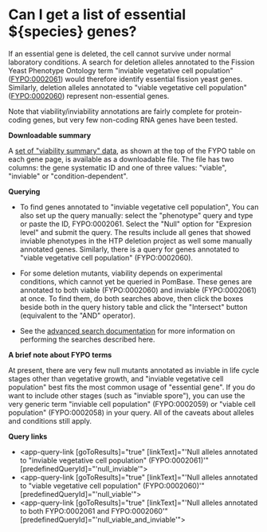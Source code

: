 # Can I get a list of essential ${species} genes?
<!-- pombase_categories: Finding data,Genome statistics and lists,Using ontologies -->

If an essential gene is deleted, the cell cannot survive under normal
laboratory conditions. A search for deletion alleles annotated to the
Fission Yeast Phenotype Ontology term "inviable vegetative cell
population" ([FYPO:0002061](/term/FYPO:0002061)) would therefore identify essential fission
yeast genes. Similarly, deletion alleles annotated to "viable vegetative
cell population" ([FYPO:0002060](/term/FYPO:0002177)) represent non-essential genes.

Note that viability/inviability annotations are fairly complete for
protein-coding genes, but very few non-coding RNA genes have been
tested.

**Downloadable summary**

A [set of "viability summary" data](https://www.pombase.org/data/annotations/Phenotype_annotations/FYPOviability.tsv),
as shown at the top of the FYPO table on each gene page, is available as
a downloadable file. The file has two columns: the gene systematic ID
and one of three values: "viable", "inviable" or "condition-dependent".

**Querying**

-   To find genes annotated to "inviable vegetative cell population",
    You can also set up the query manually: select the "phenotype"
    query and type or paste the ID, FYPO:0002061.  Select the "Null"
    option for "Expresion level" and submit the query. The results
    include all genes that showed inviable phenotypes in the HTP
    deletion project as well some manually annotated genes. Similarly,
    there is a query for genes annotated to "viable vegetative cell
    population" (FYPO:0002060).

-   For some deletion mutants, viability depends on experimental
    conditions, which cannot yet be queried in PomBase. These genes
    are annotated to both viable (FYPO:0002060) and inviable
    (FYPO:0002061) at once. To find them, do both searches above, then
    click the boxes beside both in the query history table and click
    the "Intersect" button (equivalent to the "AND" operator).

-   See the [advanced search documentation](/documentation/advanced-search) for more
    information on performing the searches described here.

**A brief note about FYPO terms**

At present, there are very few null mutants annotated as inviable in
life cycle stages other than vegetative growth, and "inviable vegetative
cell population" best fits the most common usage of "essential gene". If
you do want to include other stages (such as "inviable spore"), you can
use the very generic term "inviable cell population" (FYPO:0002059) or
"viable cell population" (FYPO:0002058) in your query. All of the
caveats about alleles and conditions still apply.

**Query links**

-   <app-query-link [goToResults]="true" [linkText]="'Null alleles annotated to &quot;inviable vegetative cell population&quot; (FYPO:0002061)'" [predefinedQueryId]="'null_inviable'"></app-query-link>
-   <app-query-link [goToResults]="true" [linkText]="'Null alleles annotated to &quot;viable vegetative cell population&quot; (FYPO:0002060)'" [predefinedQueryId]="'null_viable'"></app-query-link>
-   <app-query-link [goToResults]="true" [linkText]="'Null alleles annotated to both FYPO:0002061 and FYPO:0002060'" [predefinedQueryId]="'null_viable_and_inviable'"></app-query-link>
